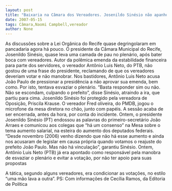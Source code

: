 ```yaml
---
layout: post
title: "Baixaria na Câmara dos Vereadores. Josenildo Sinésio não apanhou por pouco"
date: 2007-05-15
tags: Câmara,Naomi Campbell,vereador
author: None
---
```

As discuss&otilde;es sobre a Lei Org&acirc;nica do Recife quase degringolaram em pancadaria agora h&aacute; pouco.
O presidente da C&acirc;mara Municipal do Recife, Josenildo Sin&eacute;sio, quase leva uma camada de pau&nbsp;no plen&aacute;rio, ap&oacute;s bater boca com vereadores.
Autor da pol&ecirc;mica emenda da estabilidade financeira para parte dos servidores, o vereador Ant&ocirc;nio Luis Neto, do PTB, n&atilde;o gostou de uma frase do presidente, reclamando de que os vereadores deveriam votar e n&atilde;o manobrar. Nos bastidores, Ant&ocirc;nio Luis Neto acusa Jo&atilde;o Paulo de pressionar a presid&ecirc;ncia a n&atilde;o aprovar sua emenda, bem como. Por isto, tentava esvaziar o plen&aacute;rio.
&ldquo;Basta responder sim ou n&atilde;o. N&atilde;o se escondam, culpando o prefeito&rdquo;, disse Sin&eacute;sio, atraindo a ira, que partiu para cima.
Josenildo Sin&eacute;sio foi protegido pela vereadora de Oposi&ccedil;&atilde;o, Priscila Krause.
O vereador Fred oliveira, do PMDB, jogou o microfone da mesa diretora no ch&atilde;o, junto com pap&eacute;is.
A sess&atilde;o acaba de ser encerrada, antes da hora, por conta do incidente.
Ontem, o presidente Josenildo Sin&eacute;sio (PT) endossou as palavras do primeiro-secret&aacute;rio Jo&atilde;o Arraes e comunicou aos colegas que &ldquo;h&aacute; um consenso&rdquo; na Mesa sobre o tema aumento salarial, na esteira do aumento dos deputados federais. 
&ldquo;Desde novembro (2006) venho dizendo que n&atilde;o h&aacute; esse aumento e ainda nos acusaram de legislar em causa pr&oacute;pria quando votamos o reajuste do prefeito Jo&atilde;o Paulo. Mas n&atilde;o h&aacute; vincula&ccedil;&atilde;o&rdquo;, garantiu Sin&eacute;sio.
Ontem, Ant&ocirc;nio Luis Neto (PTB) j&aacute; era apontado como respons&aacute;vel pela manobra de esvaziar o plen&aacute;rio e evitar a vota&ccedil;&atilde;o, por n&atilde;o ter apoio para suas propostas

A t&aacute;tica, segundo alguns vereadores, era condicionar as vota&ccedil;&otilde;es, no estilo &ldquo;uma m&atilde;o lava a outra&rdquo;. 
PS: Com informa&ccedil;&otilde;es de Cec&iacute;lia Ramos, da Editoria de Pol&iacute;tica 